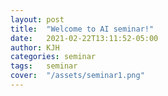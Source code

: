 ```yaml
---
layout: post
title:  "Welcome to AI seminar!"
date:   2021-02-22T13:11:52-05:00
author: KJH
categories: seminar
tags:	seminar 
cover:  "/assets/seminar1.png"
---
```


